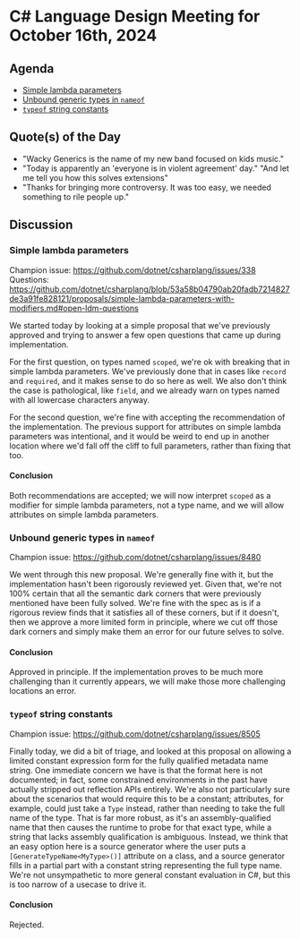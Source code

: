 # C# Language Design Meeting for October 16th, 2024

## Agenda

- [Simple lambda parameters](#simple-lambda-parameters)
- [Unbound generic types in `nameof`](#unbound-generic-types-in-nameof)
- [`typeof` string constants](#typeof-string-constants)

## Quote(s) of the Day

- "Wacky Generics is the name of my new band focused on kids music."
- "Today is apparently an 'everyone is in violent agreement' day." "And let me tell you how this solves extensions"
- "Thanks <redacted> for bringing more controversy. It was too easy, we needed something to rile people up."

## Discussion

### Simple lambda parameters

Champion issue: https://github.com/dotnet/csharplang/issues/338  
Questions: https://github.com/dotnet/csharplang/blob/53a58b04790ab20fadb7214827de3a91fe828121/proposals/simple-lambda-parameters-with-modifiers.md#open-ldm-questions

We started today by looking at a simple proposal that we've previously approved and trying to answer a few open questions that came up during implementation.

For the first question, on types named `scoped`, we're ok with breaking that in simple lambda parameters. We've previously done that in cases like `record` and `required`, and it makes
sense to do so here as well. We also don't think the case is pathological, like `field`, and we already warn on types named with all lowercase characters anyway.

For the second question, we're fine with accepting the recommendation of the implementation. The previous support for attributes on simple lambda parameters was intentional, and it would
be weird to end up in another location where we'd fall off the cliff to full parameters, rather than fixing that too.

#### Conclusion

Both recommendations are accepted; we will now interpret `scoped` as a modifier for simple lambda parameters, not a type name, and we will allow attributes on simple lambda parameters.

### Unbound generic types in `nameof`

Champion issue: https://github.com/dotnet/csharplang/issues/8480

We went through this new proposal. We're generally fine with it, but the implementation hasn't been rigorously reviewed yet. Given that, we're not 100% certain that all the semantic dark
corners that were previously mentioned have been fully solved. We're fine with the spec as is if a rigorous review finds that it satisfies all of these corners, but if it doesn't, then we
approve a more limited form in principle, where we cut off those dark corners and simply make them an error for our future selves to solve.

#### Conclusion

Approved in principle. If the implementation proves to be much more challenging than it currently appears, we will make those more challenging locations an error.

### `typeof` string constants

Champion issue: https://github.com/dotnet/csharplang/issues/8505

Finally today, we did a bit of triage, and looked at this proposal on allowing a limited constant expression form for the fully qualified metadata name string. One immediate concern we have
is that the format here is not documented; in fact, some constrained environments in the past have actually stripped out reflection APIs entirely. We're also not particularly sure about
the scenarios that would require this to be a constant; attributes, for example, could just take a `Type` instead, rather than needing to take the full name of the type. That is far more
robust, as it's an assembly-qualified name that then causes the runtime to probe for that exact type, while a string that lacks assembly qualification is ambiguous. Instead, we think that
an easy option here is a source generator where the user puts a `[GenerateTypeName<MyType>()]` attribute on a class, and a source generator fills in a partial part with a constant string
representing the full type name. We're not unsympathetic to more general constant evaluation in C#, but this is too narrow of a usecase to drive it.

#### Conclusion

Rejected.
